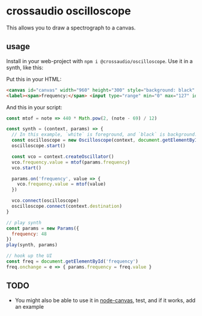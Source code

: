 # crossaudio oscilloscope

This allows you to draw a spectrograph to a canvas.

## usage

Install in your web-project with `npm i @crossaudio/oscilloscope`. Use it in a synth, like this:

Put this in your HTML:

```html
<canvas id="canvas" width="960" height="300" style="background: black" /><br />
<label><span>frequency:</span> <input type="range" min="0" max="127" id="frequency"></label>
```

And this in your script:

```js
const mtof = note => 440 * Math.pow(2, (note - 69) / 12)

const synth = (context, params) => {
  // In this example, `white` is foreground, and `black` is background.
  const oscilloscope = new Oscilloscope(context, document.getElementById('canvas'), 'white', 'black')
  oscilloscope.start()

  const vco = context.createOscillator()
  vco.frequency.value = mtof(params.frequency)
  vco.start()

  params.on('frequency', value => {
    vco.frequency.value = mtof(value)
  })

  vco.connect(oscilloscope)
  oscilloscope.connect(context.destination)
}

// play synth
const params = new Params({
  frequency: 48
})
play(synth, params)

// hook up the UI
const freq = document.getElementById('frequency')
freq.onchange = e => { params.frequency = freq.value }
```

## TODO

- You might also be able to use it in [node-canvas](https://github.com/Automattic/node-canvas), test, and if it works, add an example